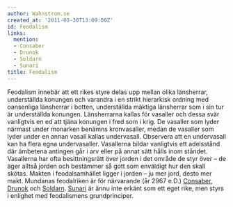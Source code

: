 ```yaml
---
author: Wahnstrom.se
created_at: '2011-03-30T13:09:00Z'
id: Feodalism
links:
  mention:
  - Consaber
  - Drunok
  - Soldarn
  - Sunari
title: Feodalism
---
```


Feodalism innebär att ett rikes styre delas upp mellan olika länsherrar, underställda konungen och
varandra i en strikt hierarkisk ordning med oansenliga länsherrar i botten, underställda mäktiga
länsherrar som i sin tur är underställda konungen. Länsherrarna kallas för vasaller och dessa svär
vanligtvis en ed att tjäna konungen i fred som i krig. De vasaller som lyder närmast under monarken
benämns kronvasaller, medan de vasaller som lyder under en annan vasall kallas undervasall.
Observera att en undervasall kan ha flera egna undervasaller. Vasallerna bildar vanligtvis ett
adelsstånd där ämbetena antingen går i arv eller på annat sätt hålls inom ståndet. Vasallerna har
ofta besittningsrätt över jorden i det område de styr över – de äger alltså jorden och bestämmer så
gott som enväldigt hur den skall skötas. Makten i feodalsamhället ligger i jorden – ju mer jord,
desto mer makt. Mundanas feodalriken är för närvarande (år 2967 e.D.) [Consaber], [Drunok] och
[Soldarn]. [Sunari] är ännu inte erkänt som ett eget rike, men styrs i enlighet med feodalismens
grundprinciper.

  [Consaber]: Consaber
  [Drunok]: Drunok
  [Soldarn]: Soldarn
  [Sunari]: Sunari